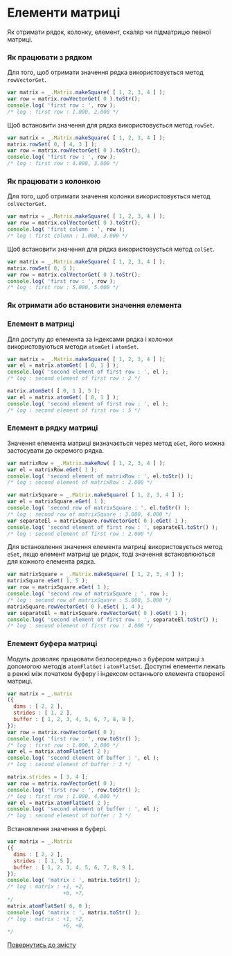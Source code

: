# Елементи матриці

Як отримати рядок, колонку, елемент, скаляр чи підматрицю певної матриці.

### Як працювати з рядком

Для того, щоб отримати значення рядка використовується метод `rowVectorGet`.

```js
var matrix = _.Matrix.makeSquare( [ 1, 2, 3, 4 ] );
var row = matrix.rowVectorGet( 0 ).toStr();
console.log( 'first row : ', row );
/* log : first row : 1.000, 2.000 */
```

Щоб встановити значення для рядка використовується метод `rowSet`.

```js
var matrix = _.Matrix.makeSquare( [ 1, 2, 3, 4 ] );
matrix.rowSet( 0, [ 4, 3 ] );
var row = matrix.rowVectorGet( 0 ).toStr();
console.log( 'first row : ', row );
/* log : first row : 4.000, 3.000 */
```

### Як працювати з колонкою

Для того, щоб отримати значення колонки використовується метод `colVectorGet`.

```js
var matrix = _.Matrix.makeSquare( [ 1, 2, 3, 4 ] );
var row = matrix.colVectorGet( 0 ).toStr();
console.log( 'first column : ', row );
/* log : first column : 1.000, 3.000 */
```

Щоб встановити значення для рядка використовується метод `colSet`.

```js
var matrix = _.Matrix.makeSquare( [ 1, 2, 3, 4 ] );
matrix.rowSet( 0, 5 );
var row = matrix.colVectorGet( 0 ).toStr();
console.log( 'first row : ', row );
/* log : first row : 5.000, 5.000 */
```

### Як отримати або встановити значення елемента

### Елемент в матриці

Для доступу до елемента за індексами рядка і колонки використовуються методи `atomGet` i `atomSet`.

```js
var matrix = _.Matrix.makeSquare( [ 1, 2, 3, 4 ] );
var el = matrix.atomGet( [ 0, 1 ] );
console.log( 'second element of first row : ', el );
/* log : second element of first row : 2 */

matrix.atomSet( [ 0, 1 ], 5 );
var el = matrix.atomGet( [ 0, 1 ] );
console.log( 'second element of first row : ', el );
/* log : second element of first row : 5 */
```

### Елемент в рядку матриці

Значення елемента матриці визначається через метод `eGet`, його можна застосувати до окремого рядка.

```js
var matrixRow = _.Matrix.makeRow( [ 1, 2, 3, 4 ] );
var el = matrixRow.eGet( 1 );
console.log( 'second element of matrixRow : ', el.toStr() );
/* log : second element of matrixRow : 2.000 */

var matrixSquare = _.Matrix.makeSquare( [ 1, 2, 3, 4 ] );
var el = matrixSquare.eGet( 1 );
console.log( 'second row of matrixSquare : ', el.toStr() );
/* log : second row of matrixSquare : 3.000, 4.000 */
var separateEl = matrixSquare.rowVectorGet( 0 ).eGet( 1 );
console.log( 'second element of first row : ', separateEl.toStr() );
/* log : second element of first row : 2.000 */
```

Для встановлення значення елемента матриці використовується метод `eSet`, якщо елемент матриці це рядок, тоді значення встановлюються для кожного елемента рядка.

```js
var matrixSquare = _.Matrix.makeSquare( [ 1, 2, 3, 4 ] );
matrixSquare.eSet( 1, 5 );
var row = matrixSquare.eGet( 1 );
console.log( 'second row of matrixSquare : ', row );
/* log : second row of matrixSquare : 5.000, 5.000 */
matrixSquare.rowVectorGet( 0 ).eSet( 1, 4 );
var separateEl = matrixSquare.rowVectorGet( 0 ).eGet( 1 );
console.log( 'second element of first row : ', separateEl.toStr() );
/* log : second element of first row : 4.000 */
```

### Елемент буфера матриці

Модуль дозволяє працювати безпосередньо з буфером матриці з допомогою методів `atomFlatGet` i `atomFlatSet`. Доступні елементи лежать в ренжі між початком буферу і індексом останнього елемента створеної матриці.

```js
var matrix = _.matrix
({
  dims : [ 2, 2 ],
  strides : [ 1, 2 ],
  buffer : [ 1, 2, 3, 4, 5, 6, 7, 8, 9 ],
});
var row = matrix.rowVectorGet( 0 );
console.log( 'first row : ', row.toStr() );
/* log : first row : 1.000, 2.000 */
var el = matrix.atomFlatGet( 2 );
console.log( 'second element of buffer : ', el );
/* log : second element of buffer : 3 */

matrix.strides = [ 3, 4 ];
var row = matrix.rowVectorGet( 0 );
console.log( 'first row : ', row.toStr() );
/* log : first row : 1.000, 4.000 */
var el = matrix.atomFlatGet( 2 );
console.log( 'second element of buffer : ', el );
/* log : second element of buffer : 3 */
```

Встановлення значення в буфері.

```js
var matrix = _.Matrix
({
  dims : [ 2, 2 ],
  strides : [ 1, 5 ],
  buffer : [ 1, 2, 3, 4, 5, 6, 7, 8, 9 ],
});
console.log( 'matrix : ', matrix.toStr() );
/* log : matrix : +1, +2,
                  +6, +7,
*/
matrix.atomFlatSet( 6, 0 );
console.log( 'matrix : ', matrix.toStr() );
/* log : matrix : +1, +2,
                  +6, +0,
*/
```

[Повернутись до змісту](../README.md#Туторіали)
